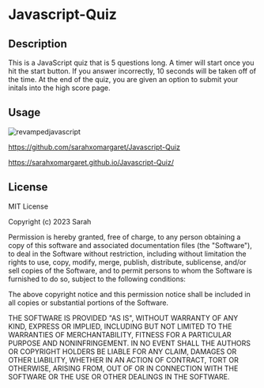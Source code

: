 # Javascript-Quiz

## Description 

This is a JavaScript quiz that is 5 questions long. A timer will start once you hit the start button. If you answer incorrectly, 10 seconds will be taken off of the time. At the end of the quiz, you are given an option to submit your initals into the high score page. 

## Usage

![revampedjavascript](https://user-images.githubusercontent.com/127162545/232249447-7a26c4f4-26c0-481b-9778-3abdd9809d72.JPG)


https://github.com/sarahxomargaret/Javascript-Quiz

https://sarahxomargaret.github.io/Javascript-Quiz/

## License

MIT License

Copyright (c) 2023 Sarah

Permission is hereby granted, free of charge, to any person obtaining a copy of this software and associated documentation files (the "Software"), to deal in the Software without restriction, including without limitation the rights to use, copy, modify, merge, publish, distribute, sublicense, and/or sell copies of the Software, and to permit persons to whom the Software is furnished to do so, subject to the following conditions:

The above copyright notice and this permission notice shall be included in all copies or substantial portions of the Software.

THE SOFTWARE IS PROVIDED "AS IS", WITHOUT WARRANTY OF ANY KIND, EXPRESS OR IMPLIED, INCLUDING BUT NOT LIMITED TO THE WARRANTIES OF MERCHANTABILITY, FITNESS FOR A PARTICULAR PURPOSE AND NONINFRINGEMENT. IN NO EVENT SHALL THE AUTHORS OR COPYRIGHT HOLDERS BE LIABLE FOR ANY CLAIM, DAMAGES OR OTHER LIABILITY, WHETHER IN AN ACTION OF CONTRACT, TORT OR OTHERWISE, ARISING FROM, OUT OF OR IN CONNECTION WITH THE SOFTWARE OR THE USE OR OTHER DEALINGS IN THE SOFTWARE.
